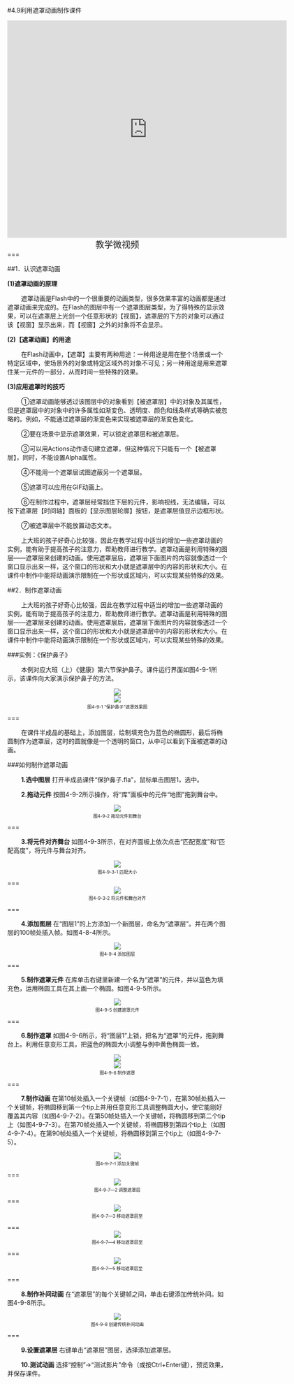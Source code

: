 #4.9利用遮罩动画制作课件

<div align="center"><iframe frameborder="0" width="640" height="498" src="https://v.qq.com/iframe/player.html?vid=j0534gnuxmw&tiny=0&auto=0" allowfullscreen></iframe></div>
<div align="center"><span style="font-size:20px">教学微视频</span></div>
===

##1．认识遮罩动画

**(1)遮罩动画的原理**

&nbsp;&nbsp;&nbsp;&nbsp;&nbsp;&nbsp;&nbsp;&nbsp;遮罩动画是Flash中的一个很重要的动画类型，很多效果丰富的动画都是通过遮罩动画来完成的。在Flash的图层中有一个遮罩图层类型，为了得特殊的显示效果，可以在遮罩层上光剑一个任意形状的【视窗】，遮罩层的下方的对象可以通过该【视窗】显示出来，而【视窗】之外的对象将不会显示。

**(2)【遮罩动画】的用途**

&nbsp;&nbsp;&nbsp;&nbsp;&nbsp;&nbsp;&nbsp;&nbsp;在Flash动画中，【遮罩】主要有两种用途：一种用途是用在整个场景或一个特定区域中，使场景外的对象或特定区域外的对象不可见；另一种用途是用来遮罩住某一元件的一部分，从而时间一些特殊的效果。

**(3)应用遮罩时的技巧**

&nbsp;&nbsp;&nbsp;&nbsp;&nbsp;&nbsp;&nbsp;&nbsp;①遮罩动画能够透过该图层中的对象看到【被遮罩层】中的对象及其属性，但是遮罩层中的对象中的许多属性如渐变色、透明度、颜色和线条样式等确实被忽略的。例如，不能通过遮罩层的渐变色来实现被遮罩层的渐变色变化。

&nbsp;&nbsp;&nbsp;&nbsp;&nbsp;&nbsp;&nbsp;&nbsp;②要在场景中显示遮罩效果，可以锁定遮罩层和被遮罩层。

&nbsp;&nbsp;&nbsp;&nbsp;&nbsp;&nbsp;&nbsp;&nbsp;③可以用Actions动作语句建立遮罩，但这种情况下只能有一个【被遮罩层】，同时，不能设置Alpha属性。

&nbsp;&nbsp;&nbsp;&nbsp;&nbsp;&nbsp;&nbsp;&nbsp;④不能用一个遮罩层试图遮蔽另一个遮罩层。

&nbsp;&nbsp;&nbsp;&nbsp;&nbsp;&nbsp;&nbsp;&nbsp;⑤遮罩可以应用在GIF动画上。

&nbsp;&nbsp;&nbsp;&nbsp;&nbsp;&nbsp;&nbsp;&nbsp;⑥在制作过程中，遮罩层经常挡住下层的元件，影响视线，无法编辑，可以按下遮罩层【时间轴】面板的【显示图层轮廓】按钮，是遮罩层值显示边框形状。

&nbsp;&nbsp;&nbsp;&nbsp;&nbsp;&nbsp;&nbsp;&nbsp;⑦被遮罩层中不能放置动态文本。

&nbsp;&nbsp;&nbsp;&nbsp;&nbsp;&nbsp;&nbsp;&nbsp;上大班的孩子好奇心比较强，因此在教学过程中适当的增加一些遮罩动画的实例，能有助于提高孩子的注意力，帮助教师进行教学。遮罩动画是利用特殊的图层——遮罩层来创建的动画。使用遮罩层后，遮罩层下面图片的内容就像透过一个窗口显示出来一样，这个窗口的形状和大小就是遮罩层中的内容的形状和大小。在课件中制作中能将动画演示限制在一个形状或区域内，可以实现某些特殊的效果。

##2．制作遮罩动画

&nbsp;&nbsp;&nbsp;&nbsp;&nbsp;&nbsp;&nbsp;&nbsp;上大班的孩子好奇心比较强，因此在教学过程中适当的增加一些遮罩动画的实例，能有助于提高孩子的注意力，帮助教师进行教学。遮罩动画是利用特殊的图层——遮罩层来创建的动画。使用遮罩层后，遮罩层下面图片的内容就像透过一个窗口显示出来一样，这个窗口的形状和大小就是遮罩层中的内容的形状和大小。在课件中制作中能将动画演示限制在一个形状或区域内，可以实现某些特殊的效果。

###实例：《保护鼻子》

&nbsp;&nbsp;&nbsp;&nbsp;&nbsp;&nbsp;&nbsp;&nbsp;本例对应大班（上）《健康》第六节保护鼻子。课件运行界面如图4-9-1所示，该课件向大家演示保护鼻子的方法。

<div align="center"><img src="/assets/4-8-1.png"></div>
<div align="center"><img src="/assets/4-8-2.png"><p style="text-align:center; font-size:10px; margin-top:2px">图4-9-1  “保护鼻子”遮罩效果图</p></div>
===

&nbsp;&nbsp;&nbsp;&nbsp;&nbsp;&nbsp;&nbsp;&nbsp;在课件半成品的基础上，添加图层，绘制填充色为蓝色的椭圆形，最后将椭圆制作为遮罩层，这时的圆就像是一个透明的窗口，从中可以看到下面被遮罩的动画。

###如何制作遮罩动画

&nbsp;&nbsp;&nbsp;&nbsp;&nbsp;&nbsp;&nbsp;&nbsp;**1.选中图层**   打开半成品课件“保护鼻子.fla”，鼠标单击图层1，选中。

&nbsp;&nbsp;&nbsp;&nbsp;&nbsp;&nbsp;&nbsp;&nbsp;**2.拖动元件**   按图4-9-2所示操作，将“库”面板中的元件“地图”拖到舞台中。

<div align="center"><img src="/assets/4-8-3.png"><p style="text-align:center; font-size:10px; margin-top:2px">图4-9-2   拖动元件到舞台</p></div>
===

&nbsp;&nbsp;&nbsp;&nbsp;&nbsp;&nbsp;&nbsp;&nbsp;**3.将元件对齐舞台**   如图4-9-3所示，在对齐面板上依次点击“匹配宽度”和“匹配高度”，将元件与舞台对齐。

<div align="center"><img src="/assets/4-8-4.png"><p style="text-align:center; font-size:10px; margin-top:2px">图4-9-3-1   匹配大小</p></div>
===

<div align="center"><img src="/assets/4-8-5.png"><p style="text-align:center; font-size:10px; margin-top:2px">图4-9-3-2   将元件和舞台对齐</p></div>
===

&nbsp;&nbsp;&nbsp;&nbsp;&nbsp;&nbsp;&nbsp;&nbsp;**4.添加图层**  在“图层1”的上方添加一个新图层，命名为“遮罩层”。并在两个图层的100帧处插入帧。如图4-8-4所示。

<div align="center"><img src="/assets/4-8-6.png"><p style="text-align:center; font-size:10px; margin-top:2px">图4-9-4   添加图层</p></div>
===

&nbsp;&nbsp;&nbsp;&nbsp;&nbsp;&nbsp;&nbsp;&nbsp;**5.制作遮罩元件** 在库单击右键里新建一个名为“遮罩”的元件，并以蓝色为填充色，运用椭圆工具在其上画一个椭圆。如图4-9-5所示。

<div align="center"><img src="/assets/4-8-7.png"><p style="text-align:center; font-size:10px; margin-top:2px">图4-9-5  创建遮罩元件</p></div>
===

&nbsp;&nbsp;&nbsp;&nbsp;&nbsp;&nbsp;&nbsp;&nbsp;**6.制作遮罩**  如图4-9-6所示，将“图层1”上锁，把名为“遮罩”的元件，拖到舞台上。利用任意变形工具，把蓝色的椭圆大小调整与例中黄色椭圆一致。

<div align="center"><img src="/assets/4-8-8.png"></div>
<div align="center"><img src="/assets/4-8-9.png"><p style="text-align:center; font-size:10px; margin-top:2px">图4-9-6  制作遮罩</p></div>
===

&nbsp;&nbsp;&nbsp;&nbsp;&nbsp;&nbsp;&nbsp;&nbsp;**7.制作动画**  在第10帧处插入一个关键帧（如图4-9-7-1），在第30帧处插入一个关键帧，将椭圆移到第一个tip上并用任意变形工具调整椭圆大小，使它能刚好覆盖其内容（如图4-9-7-2）。在第50帧处插入一个关键帧，将椭圆移到第二个tip上（如图4-9-7-3）。在第70帧处插入一个关键帧，将椭圆移到第四个tip上（如图4-9-7-4）。在第90帧处插入一个关键帧，将椭圆移到第三个tip上（如图4-9-7-5）。

<div align="center"><img src="/assets/4-8-10.png"><p style="text-align:center; font-size:10px; margin-top:2px">图4-9-7-1  添加关键帧</p></div>
===

<div align="center"><img src="/assets/4-8-11.png"><p style="text-align:center; font-size:10px; margin-top:2px">图4-9-7—2  调整遮罩层</p></div>
===

<div align="center"><img src="/assets/4-8-12.png"><p style="text-align:center; font-size:10px; margin-top:2px">图4-9-7—3  移动遮罩层至</p></div>
===

<div align="center"><img src="/assets/4-8-13.png"><p style="text-align:center; font-size:10px; margin-top:2px">图4-9-7—4 移动遮罩层至</p></div>
===

<div align="center"><img src="/assets/4-8-14.png"><p style="text-align:center; font-size:10px; margin-top:2px">图4-9-7—5  移动遮罩层至</p></div>
===

&nbsp;&nbsp;&nbsp;&nbsp;&nbsp;&nbsp;&nbsp;&nbsp;**8.制作补间动画**  在“遮罩层”的每个关键帧之间，单击右键添加传统补间。如图4-9-8所示。

<div align="center"><img src="/assets/4-8-15.png"><p style="text-align:center; font-size:10px; margin-top:2px">图4-9-8  创建传统补间动画</p></div>
===

&nbsp;&nbsp;&nbsp;&nbsp;&nbsp;&nbsp;&nbsp;&nbsp;**9.设置遮罩层**  右键单击“遮罩层”图层，选择添加遮罩层。

&nbsp;&nbsp;&nbsp;&nbsp;&nbsp;&nbsp;&nbsp;&nbsp;**10.测试动画**   选择“控制”→“测试影片”命令（或按Ctrl+Enter键），预览效果，并保存课件。